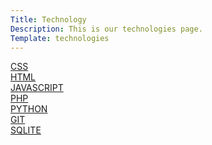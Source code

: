 ```yaml
---
Title: Technology
Description: This is our technologies page.
Template: technologies
---
```



<div class="box one-span">
    <a href="technology/css">CSS</a>
</div>

<div class="box two-span">
    <a href="technology/html">HTML</a>
</div>

<div class="box two-span">
    <a href="technology/javascript">JAVASCRIPT</a>
</div>

<div class="box one-span">
    <a href="technology/php">PHP</a>
</div>

<div class="box three-span">
    <a href="technology/python">PYTHON</a>
</div>

<div class="box one-span">
    <a href="technology/git">GIT</a>
</div>

<div class="box two-span wide">
    <a href="technology/sqlite">SQLITE</a>
</div>
